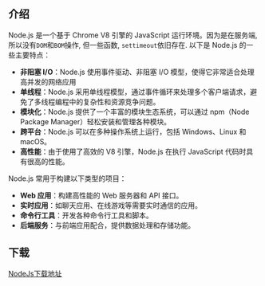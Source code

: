 ## 介绍

Node.js 是一个基于 Chrome V8 引擎的 JavaScript 运行环境。因为是在服务端, 所以没有`DOM`和`BOM`操作, 但一些函数, `settimeout`依旧存在. 以下是 Node.js 的一些主要特点：

- **非阻塞 I/O**：Node.js 使用事件驱动、非阻塞 I/O 模型，使得它非常适合处理高并发的网络应用
- **单线程**：Node.js 采用单线程模型，通过事件循环来处理多个客户端请求，避免了多线程编程中的复杂性和资源竞争问题。
- **模块化**：Node.js 提供了一个丰富的模块生态系统，可以通过 npm（Node Package Manager）轻松安装和管理各种模块。
- **跨平台**：Node.js 可以在多种操作系统上运行，包括 Windows、Linux 和 macOS。
- **高性能**：由于使用了高效的 V8 引擎，Node.js 在执行 JavaScript 代码时具有很高的性能。

Node.js 常用于构建以下类型的项目：

- **Web 应用**：构建高性能的 Web 服务器和 API 接口。
- **实时应用**：如聊天应用、在线游戏等需要实时通信的应用。
- **命令行工具**：开发各种命令行工具和脚本。
- **后端服务**：与前端应用配合，提供数据处理和存储功能。

## 下载

[NodeJs下载地址](https://nodejs.org/zh-cn)